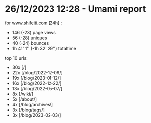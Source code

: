 # 26/12/2023 12:28 - Umami report
for www.shifeiti.com [24h] :

 - 146 (-23) page views
 - 56 (-28) uniques
 - 40 (-24) bounces
 - 1h 41' 1'' (-1h 32' 29'') totaltime


top 10 urls:
 - 30x [/]
 - 22x [/blog/2022-12-09/]
 - 19x [/blog/2023-01-12/]
 - 16x [/blog/2022-12-22/]
 - 13x [/blog/2022-05-07/]
 - 8x [/wiki/]
 - 5x [/about/]
 - 4x [/blog/archives/]
 - 3x [/blog/tags/]
 - 3x [/blog/2023-02-03/]


